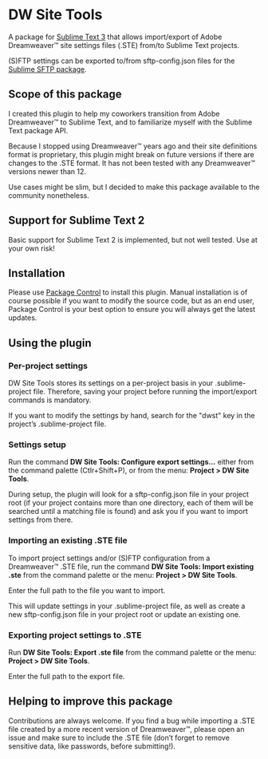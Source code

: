 # DW Site Tools

A package for [Sublime Text 3](https://www.sublimetext.com/3) that allows import/export of Adobe Dreamweaver™ site settings files (.STE) from/to Sublime Text projects.

(S)FTP settings can be exported to/from sftp-config.json files for the [Sublime SFTP package](https://wbond.net/sublime_packages/sftp).

## Scope of this package
I created this plugin to help my coworkers transition from Adobe Dreamweaver™ to Sublime Text, and to familiarize myself with the Sublime Text package API.

Because I stopped using Dreamweaver™ years ago and their site definitions format is proprietary, this plugin might break on future versions if there are changes to the .STE format. It has not been tested with any Dreamweaver™ versions newer than 12.

Use cases might be slim, but I decided to make this package available to the community nonetheless.

## Support for Sublime Text 2
Basic support for Sublime Text 2 is implemented, but not well tested. Use at your own risk! 

## Installation

Please use [Package Control](https://sublime.wbond.net/installation) to install this plugin. Manual installation is of course possible if you want to modify the source code, but as an end user, Package Control is your best option to ensure you will always get the latest updates.

## Using the plugin

### Per-project settings
DW Site Tools stores its settings on a per-project basis in your .sublime-project file. Therefore, saving your project before running the import/export commands is mandatory.

If you want to modify the settings by hand, search for the "dwst" key in the project’s .sublime-project file.

### Settings setup
Run the command **DW Site Tools: Configure export settings...** either from the command palette (Ctlr+Shift+P), or from the menu: **Project > DW Site Tools**.

During setup, the plugin will look for a sftp-config.json file in your project root (if your project contains more than one directory, each of them will be searched until a matching file is found) and ask you if you want to import settings from there.

### Importing an existing .STE file
To import project settings and/or (S)FTP configuration from a Dreamweaver™ .STE file, run the command **DW Site Tools: Import existing .ste** from the command palette or the menu: **Project > DW Site Tools**.

Enter the full path to the file you want to import.

This will update settings in your .sublime-project file, as well as create a new sftp-config.json file in your project root or update an existing one.

### Exporting project settings to .STE
Run **DW Site Tools: Export .ste file** from the command palette or the menu: **Project > DW Site Tools**.

Enter the full path to the export file.

## Helping to improve this package
Contributions are always welcome. If you find a bug while importing a .STE file created by a more recent version of Dreamweaver™, please open an issue and make sure to include the .STE file (don’t forget to remove sensitive data, like passwords, before submitting!).
